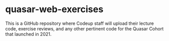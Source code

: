 # quasar-web-exercises

This is a GitHub repository where Codeup staff will upload their lecture code, exercise reviews, and any other pertinent code for the Quasar Cohort that launched in 2021.
